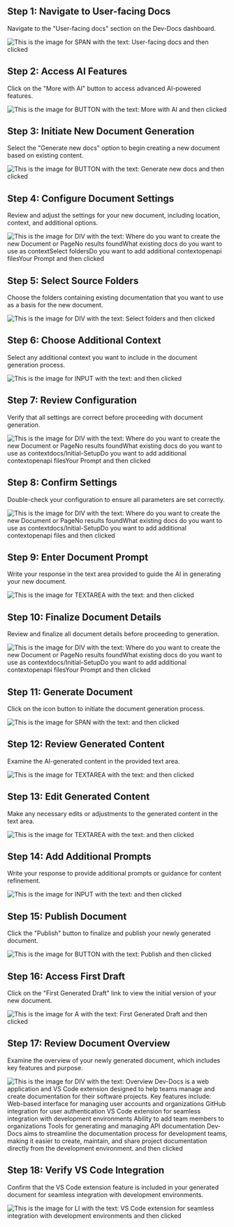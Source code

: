 

  ## Step 1: Navigate to User-facing Docs

Navigate to the "User-facing docs" section on the Dev-Docs dashboard.

![This is the image for SPAN with the text:  User-facing docs  and then clicked](/img/generate_new_docs_from_existing_docs/step_1.png)

## Step 2: Access AI Features

Click on the "More with AI" button to access advanced AI-powered features.

![This is the image for BUTTON with the text:  More with AI  and then clicked](/img/generate_new_docs_from_existing_docs/step_2.png)

## Step 3: Initiate New Document Generation

Select the "Generate new docs" option to begin creating a new document based on existing content.

![This is the image for BUTTON with the text:  Generate new docs  and then clicked](/img/generate_new_docs_from_existing_docs/step_3.png)

## Step 4: Configure Document Settings

Review and adjust the settings for your new document, including location, context, and additional options.

![This is the image for DIV with the text: Where do you want to create the new Document or PageNo results foundWhat existing docs do you want to use as contextSelect foldersDo you want to add additional contextopenapi filesYour Prompt  and then clicked](/img/generate_new_docs_from_existing_docs/step_4.png)

## Step 5: Select Source Folders

Choose the folders containing existing documentation that you want to use as a basis for the new document.

![This is the image for DIV with the text: Select folders and then clicked](/img/generate_new_docs_from_existing_docs/step_5.png)

## Step 6: Choose Additional Context

Select any additional context you want to include in the document generation process.

![This is the image for INPUT with the text:  and then clicked](/img/generate_new_docs_from_existing_docs/step_6.png)

## Step 7: Review Configuration

Verify that all settings are correct before proceeding with document generation.

![This is the image for DIV with the text: Where do you want to create the new Document or PageNo results foundWhat existing docs do you want to use as contextdocs/Initial-SetupDo you want to add additional contextopenapi filesYour Prompt  and then clicked](/img/generate_new_docs_from_existing_docs/step_7.png)

## Step 8: Confirm Settings

Double-check your configuration to ensure all parameters are set correctly.

![This is the image for DIV with the text: Where do you want to create the new Document or PageNo results foundWhat existing docs do you want to use as contextdocs/Initial-SetupDo you want to add additional contextopenapi files and then clicked](/img/generate_new_docs_from_existing_docs/step_8.png)

## Step 9: Enter Document Prompt

Write your response in the text area provided to guide the AI in generating your new document.

![This is the image for TEXTAREA with the text:  and then clicked](/img/generate_new_docs_from_existing_docs/step_9.png)

## Step 10: Finalize Document Details

Review and finalize all document details before proceeding to generation.

![This is the image for DIV with the text: Where do you want to create the new Document or PageNo results foundWhat existing docs do you want to use as contextdocs/Initial-SetupDo you want to add additional contextopenapi filesYour Prompt  and then clicked](/img/generate_new_docs_from_existing_docs/step_10.png)

## Step 11: Generate Document

Click on the icon button to initiate the document generation process.

![This is the image for SPAN with the text:  and then clicked](/img/generate_new_docs_from_existing_docs/step_11.png)

## Step 12: Review Generated Content

Examine the AI-generated content in the provided text area.

![This is the image for TEXTAREA with the text:  and then clicked](/img/generate_new_docs_from_existing_docs/step_12.png)

## Step 13: Edit Generated Content

Make any necessary edits or adjustments to the generated content in the text area.

![This is the image for TEXTAREA with the text:  and then clicked](/img/generate_new_docs_from_existing_docs/step_13.png)

## Step 14: Add Additional Prompts

Write your response to provide additional prompts or guidance for content refinement.

![This is the image for INPUT with the text:  and then clicked](/img/generate_new_docs_from_existing_docs/step_14.png)

## Step 15: Publish Document

Click the "Publish" button to finalize and publish your newly generated document.

![This is the image for BUTTON with the text: Publish and then clicked](/img/generate_new_docs_from_existing_docs/step_15.png)

## Step 16: Access First Draft

Click on the "First Generated Draft" link to view the initial version of your new document.

![This is the image for A with the text: First Generated Draft and then clicked](/img/generate_new_docs_from_existing_docs/step_16.png)

## Step 17: Review Document Overview

Examine the overview of your newly generated document, which includes key features and purpose.

![This is the image for DIV with the text: Overview Dev-Docs is a web application and VS Code extension designed to help teams manage and create documentation for their software projects. Key features include: Web-based interface for managing user accounts and organizations GitHub integration for user authentication VS Code extension for seamless integration with development environments Ability to add team members to organizations Tools for generating and managing API documentation Dev-Docs aims to streamline the documentation process for development teams, making it easier to create, maintain, and share project documentation directly from the development environment. and then clicked](/img/generate_new_docs_from_existing_docs/step_17.png)

## Step 18: Verify VS Code Integration

Confirm that the VS Code extension feature is included in your generated document for seamless integration with development environments.

![This is the image for LI with the text: VS Code extension for seamless integration with development environments and then clicked](/img/generate_new_docs_from_existing_docs/step_18.png)

  